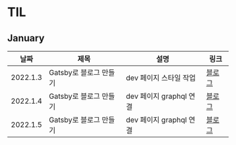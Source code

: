 # TIL

## January

| 날짜     | 제목                   | 설명                    | 링크                                        |
| -------- | ---------------------- | ----------------------- | ------------------------------------------- |
| 2022.1.3 | Gatsby로 블로그 만들기 | dev 페이지 스타일 작업  | [블로그](https://jeonghyeblog.gatsbyjs.io/) |
| 2022.1.4 | Gatsby로 블로그 만들기 | dev 페이지 graphql 연결 | [블로그](https://jeonghyeblog.gatsbyjs.io/) |
| 2022.1.5 | Gatsby로 블로그 만들기 | dev 페이지 graphql 연결 | [블로그](https://jeonghyeblog.gatsbyjs.io/) |
